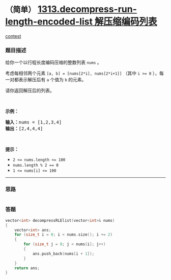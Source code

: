 # `（简单）` [1313.decompress-run-length-encoded-list 解压缩编码列表](https://leetcode-cn.com/problems/decompress-run-length-encoded-list/)

[contest](https://leetcode-cn.com/contest/biweekly-contest-17/problems/decompress-run-length-encoded-list/)

### 题目描述
<p>给你一个以行程长度编码压缩的整数列表&nbsp;<code>nums</code>&nbsp;。</p>

<p>考虑每相邻两个元素 <code>[a, b] = [nums[2*i], nums[2*i+1]]</code>&nbsp;（其中&nbsp;<code>i &gt;= 0</code>&nbsp;），每一对都表示解压后有 <code>a</code>&nbsp;个值为&nbsp;<code>b</code>&nbsp;的元素。</p>

<p>请你返回解压后的列表。</p>

<p>&nbsp;</p>

<p><strong>示例：</strong></p>

<pre><strong>输入：</strong>nums = [1,2,3,4]
<strong>输出：</strong>[2,4,4,4]
</pre>

<p>&nbsp;</p>

<p><strong>提示：</strong></p>

<ul>
	<li><code>2 &lt;= nums.length &lt;= 100</code></li>
	<li><code>nums.length % 2 == 0</code></li>
	<li><code>1 &lt;= nums[i] &lt;= 100</code></li>
</ul>

            

---
### 思路
```
```



### 答题
``` C++
vector<int> decompressRLElist(vector<int>& nums)
{
	vector<int> ans;
	for (size_t i = 0; i < nums.size(); i += 2)
	{
		for (size_t j = 0; j < nums[i]; j++)
		{
			ans.push_back(nums[i + 1]);
		}
	}
	return ans;
}
```




